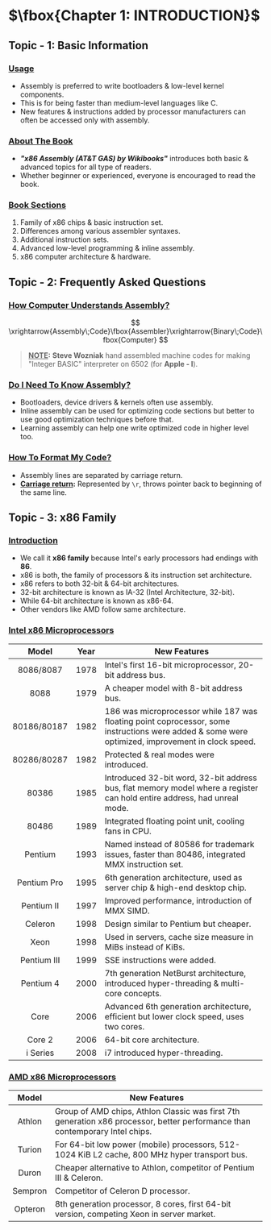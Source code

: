 # $\fbox{Chapter 1: INTRODUCTION}$





## **Topic - 1: Basic Information**

### <u>Usage</u>

- Assembly is preferred to write bootloaders & low-level kernel components.
- This is for being faster than medium-level languages like C.
- New features & instructions added by processor manufacturers can often be accessed only with assembly.


### <u>About The Book</u>

- ***"x86 Assembly (AT&T GAS) by Wikibooks"*** introduces both basic & advanced topics for all type of readers.
- Whether beginner or experienced, everyone is encouraged to read the book.


### <u>Book Sections</u>

1. Family of x86 chips & basic instruction set.
2. Differences among various assembler syntaxes.
3. Additional instruction sets.
4. Advanced low-level programming & inline assembly.
5. x86 computer architecture & hardware.



## **Topic - 2: Frequently Asked Questions**

### <u>How Computer Understands Assembly?</u>

$$ \xrightarrow{Assembly\;Code}\fbox{Assembler}\xrightarrow{Binary\;Code}\fbox{Computer} $$

>**<u>NOTE</u>:**
>**Steve Wozniak** hand assembled machine codes for making "Integer BASIC" interpreter on 6502 (for **Apple - I**).


### <u>Do I Need To Know Assembly?</u>

- Bootloaders, device drivers & kernels often use assembly.
- Inline assembly can be used for optimizing code sections but better to use good optimization techniques before that.
- Learning assembly can help one write optimized code in higher level too.


### <u>How To Format My Code?</u>

- Assembly lines are separated by carriage return.
- **<u>Carriage return</u>:** Represented by `\r`, throws pointer back to beginning of the same line.



## **Topic - 3: x86 Family**

### <u>Introduction</u>

- We call it **x86 family** because Intel's early processors had endings with **86**.
- x86 is both, the family of processors & its instruction set architecture.
- x86 refers to both 32-bit & 64-bit architectures.
- 32-bit architecture is known as IA-32 (Intel Architecture, 32-bit).
- While 64-bit architecture is known as x86-64.
- Other vendors like AMD follow same architecture.


### <u>Intel x86 Microprocessors</u>

|    Model    | Year | New Features                                                                                                                                     |
| :---------: | :--: | ------------------------------------------------------------------------------------------------------------------------------------------------ |
|  8086/8087  | 1978 | Intel's first 16-bit microprocessor, 20-bit address bus.                                                                                         |
|    8088     | 1979 | A cheaper model with 8-bit address bus.                                                                                                          |
| 80186/80187 | 1982 | 186 was microprocessor while 187 was floating point coprocessor, some instructions were added & some were optimized, improvement in clock speed. |
| 80286/80287 | 1982 | Protected & real modes were introduced.                                                                                                          |
|    80386    | 1985 | Introduced 32-bit word, 32-bit address bus, flat memory model where a register can hold entire address, had unreal mode.                         |
|    80486    | 1989 | Integrated floating point unit, cooling fans in CPU.                                                                                             |
|   Pentium   | 1993 | Named instead of 80586 for trademark issues, faster than 80486, integrated MMX instruction set.                                                  |
| Pentium Pro | 1995 | 6th generation architecture, used as server chip & high-end desktop chip.                                                                        |
| Pentium II  | 1997 | Improved performance, introduction of MMX SIMD.                                                                                                  |
|   Celeron   | 1998 | Design similar to Pentium but cheaper.                                                                                                           |
|    Xeon     | 1998 | Used in servers, cache size measure in MiBs instead of KiBs.                                                                                     |
| Pentium III | 1999 | SSE instructions were added.                                                                                                                     |
|  Pentium 4  | 2000 | 7th generation NetBurst architecture, introduced hyper-threading & multi-core concepts.                                                          |
|    Core     | 2006 | Advanced 6th generation architecture, efficient but lower clock speed, uses two cores.                                                           |
|   Core 2    | 2006 | 64-bit core architecture.                                                                                                                        |
|  i Series   | 2008 | i7 introduced hyper-threading.                                                                                                                   |


### <u>AMD x86 Microprocessors</u>

|  Model  | New Features                                                                                                                 |
| :-----: | ---------------------------------------------------------------------------------------------------------------------------- |
| Athlon  | Group of AMD chips, Athlon Classic was first 7th generation x86 processor, better performance than contemporary Intel chips. |
| Turion  | For 64-bit low power (mobile) processors, 512-1024 KiB L2 cache, 800 MHz hyper transport bus.                                |
|  Duron  | Cheaper alternative to Athlon, competitor of Pentium III & Celeron.                                                          |
| Sempron | Competitor of Celeron D processor.                                                                                           |
| Opteron | 8th generation processor, 8 cores, first 64-bit version, competing Xeon in server market.                                    |
